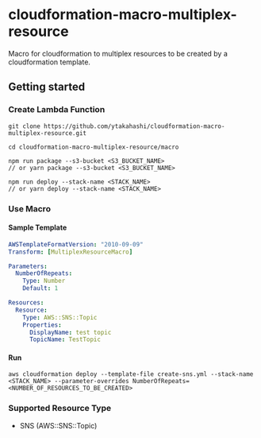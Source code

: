 # cloudformation-macro-multiplex-resource

Macro for cloudformation to multiplex resources to be created by a cloudformation template.

## Getting started

### Create Lambda Function

```shell
git clone https://github.com/ytakahashi/cloudformation-macro-multiplex-resource.git

cd cloudformation-macro-multiplex-resource/macro

npm run package --s3-bucket <S3_BUCKET_NAME>
// or yarn package --s3-bucket <S3_BUCKET_NAME>

npm run deploy --stack-name <STACK_NAME>
// or yarn deploy --stack-name <STACK_NAME>
```

### Use Macro

#### Sample Template

```yaml
AWSTemplateFormatVersion: "2010-09-09"
Transform: [MultiplexResourceMacro]

Parameters:
  NumberOfRepeats:
    Type: Number
    Default: 1

Resources:
  Resource:
    Type: AWS::SNS::Topic
    Properties:
      DisplayName: test topic
      TopicName: TestTopic
```

#### Run

```shell
aws cloudformation deploy --template-file create-sns.yml --stack-name <STACK_NAME> --parameter-overrides NumberOfRepeats=<NUMBER_OF_RESOURCES_TO_BE_CREATED>
```

### Supported Resource Type

- SNS (AWS::SNS::Topic)

